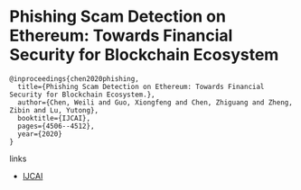 # Phishing Scam Detection on Ethereum: Towards Financial Security for Blockchain Ecosystem
```
@inproceedings{chen2020phishing,
  title={Phishing Scam Detection on Ethereum: Towards Financial Security for Blockchain Ecosystem.},
  author={Chen, Weili and Guo, Xiongfeng and Chen, Zhiguang and Zheng, Zibin and Lu, Yutong},
  booktitle={IJCAI},
  pages={4506--4512},
  year={2020}
}
```

links
- [IJCAI](https://www.ijcai.org/proceedings/2020/621)
